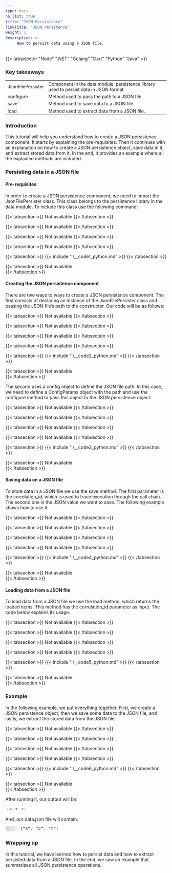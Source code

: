 ```yaml
---
type: docs
no_list: true
title: "JSON Persistence"
linkTitle: "JSON Persitence"
weight: 1
description: >-
     How to persist data using a JSON file.
---
```


{{< tabselector "Node" ".NET" "Golang" "Dart" "Python" "Java" >}}

### Key takeaways

<table class="full-width-table">
  <tr>
    <td>JsonFilePersister </td>
    <td>Component in the data module, persistence library used to persist data in JSON format.</td>
  </tr>
  <tr>
    <td>configure</td>
    <td>Method used to pass the path to a JSON file.</td>
  </tr>
  <tr>
    <td>save</td>
    <td>Method used to save data to a JSON file.</td>
  </tr>
  <tr>
    <td>load</td>
    <td>Method used to extract data from a JSON file.</td>
  </tr>
</table>
     
### Introduction

This tutorial will help you understand how to create a JSON persistence component. It starts by explaining the pre-requisites. Then it continues with an explanation on how to create a JSON persistence object, save data in it, and extract stored data from it. In the end, it provides an example where all the explained methods are included.

### Persisting data in a JSON file

#### Pre-requisites

In order to create a JSON persistence component, we need to import the JsonFilePersister class.  This class belongs to the persistence library in the data module. To include this class use the following command:

{{< tabsection >}}
   Not available 
{{< /tabsection >}}

{{< tabsection >}}
   Not available 
{{< /tabsection >}}

{{< tabsection >}}
  Not available 
{{< /tabsection >}}

{{< tabsection >}}
  Not available 
{{< /tabsection >}}

{{< tabsection >}}
  {{< include "./__code1_python.md" >}}
{{< /tabsection >}}

{{< tabsection >}}
  Not available  
{{< /tabsection >}}

#### Creating the JSON persistence component
There are two ways to ways to create a JSON persistence component. The first consists of declaring an instance of the JsonFilePersister class and passing the JSON file’s path to the constructor. Our code will be as follows:

{{< tabsection >}}
   Not available 
{{< /tabsection >}}

{{< tabsection >}}
   Not available 
{{< /tabsection >}}

{{< tabsection >}}
  Not available 
{{< /tabsection >}}

{{< tabsection >}}
  Not available 
{{< /tabsection >}}

{{< tabsection >}}
  {{< include "./__code2_python.md" >}}
{{< /tabsection >}}

{{< tabsection >}}
  Not available  
{{< /tabsection >}}

The second uses a config object to define the JSON file path. In this case, we need to define a ConfigParams object with the path and use the configure method to pass this object to the JSON persistence object.

{{< tabsection >}}
   Not available 
{{< /tabsection >}}

{{< tabsection >}}
   Not available 
{{< /tabsection >}}

{{< tabsection >}}
  Not available 
{{< /tabsection >}}

{{< tabsection >}}
  Not available 
{{< /tabsection >}}

{{< tabsection >}}
  {{< include "./__code3_python.md" >}}
{{< /tabsection >}}

{{< tabsection >}}
  Not available  
{{< /tabsection >}}

#### Saving data on a JSON file

To store data in a JSON file we use the save method. The first parameter is the correlation_id, which is used to trace execution through the call chain. The second one is the JSON value we want to save. The following example shows how to use it.

{{< tabsection >}}
   Not available 
{{< /tabsection >}}

{{< tabsection >}}
   Not available 
{{< /tabsection >}}

{{< tabsection >}}
  Not available 
{{< /tabsection >}}

{{< tabsection >}}
  Not available 
{{< /tabsection >}}

{{< tabsection >}}
  {{< include "./__code4_python.md" >}}
{{< /tabsection >}}

{{< tabsection >}}
  Not available  
{{< /tabsection >}}

#### Loading data from a JSON file

To load data from a JSON file we use the load method, which returns the loaded items. This method has the correlation_id   parameter as input. The code below explains its usage.

{{< tabsection >}}
   Not available 
{{< /tabsection >}}

{{< tabsection >}}
   Not available 
{{< /tabsection >}}

{{< tabsection >}}
  Not available 
{{< /tabsection >}}

{{< tabsection >}}
  Not available 
{{< /tabsection >}}

{{< tabsection >}}
  {{< include "./__code5_python.md" >}}
{{< /tabsection >}}

{{< tabsection >}}
  Not available  
{{< /tabsection >}}

### Example
In the following example, we put everything together. First, we create a JSON persistence object, then we save some data to the JSON file, and lastly, we extract the stored data from the JSON file.

{{< tabsection >}}
   Not available 
{{< /tabsection >}}

{{< tabsection >}}
   Not available 
{{< /tabsection >}}

{{< tabsection >}}
  Not available 
{{< /tabsection >}}

{{< tabsection >}}
  Not available 
{{< /tabsection >}}

{{< tabsection >}}
  {{< include "./__code6_python.md" >}}
{{< /tabsection >}}

{{< tabsection >}}
  Not available  
{{< /tabsection >}}

After running it, our output will be:

![figure 1](./figure1.png)

And, our data.json file will contain:

![figure 2](./figure2.png)

### Wrapping up

In this tutorial, we have learned how to persist data and how to extract persisted data from a JSON file. In the end, we saw an example that summarizes all JSON persistence operations.



